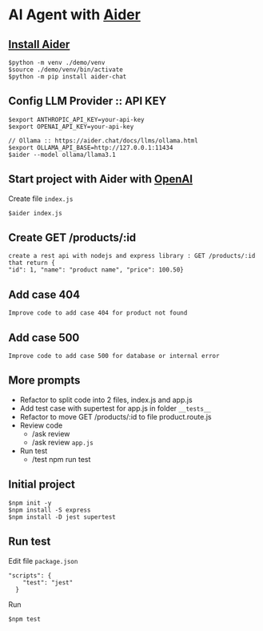 # AI Agent with [Aider](https://aider.chat/)


## [Install Aider](https://aider.chat/docs/install/install.html)
```
$python -m venv ./demo/venv
$source ./demo/venv/bin/activate
$python -m pip install aider-chat
```

## Config LLM Provider :: API KEY
```
$export ANTHROPIC_API_KEY=your-api-key
$export OPENAI_API_KEY=your-api-key

// Ollama :: https://aider.chat/docs/llms/ollama.html
$export OLLAMA_API_BASE=http://127.0.0.1:11434
$aider --model ollama/llama3.1
```

## Start project with Aider with [OpenAI](https://aider.chat/docs/llms/openai.html)


Create file `index.js`
```
$aider index.js
```

## Create GET /products/:id
```
create a rest api with nodejs and express library : GET /products/:id that return {
"id": 1, "name": "product name", "price": 100.50}
```

## Add case 404
```
Improve code to add case 404 for product not found
```

## Add case 500
```
Improve code to add case 500 for database or internal error
```

## More prompts
* Refactor to split code into 2 files, index.js and app.js
* Add test case with supertest for app.js in folder `__tests__`
* Refactor to move GET /products/:id to file product.route.js 
* Review code
  * /ask review
  * /ask review `app.js`
* Run test
  * /test npm run test

## Initial project
```
$npm init -y
$npm install -S express
$npm install -D jest supertest
```

## Run test
Edit file `package.json`
```
"scripts": {
    "test": "jest"
  }
```

Run
```
$npm test
```

